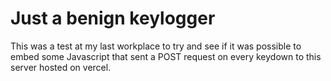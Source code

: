 # Just a benign keylogger

This was a test at my last workplace to try and see if it was possible to embed some Javascript that sent a POST request on every keydown to this server hosted on vercel.
